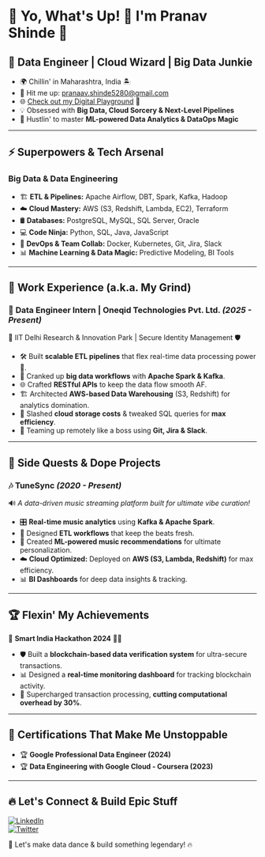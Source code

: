# 🎉 Yo, What's Up! 👾 I'm Pranav Shinde 🚀

## 🤯 Data Engineer | Cloud Wizard | Big Data Junkie

- 🌍 Chillin' in Maharashtra, India 🏝️
- 📧 Hit me up: [pranaav.shinde5280@gmail.com](mailto:pranaav.shinde5280@gmail.com)
- 🌐 [Check out my Digital Playground](https://pranavshinde.vercel.app/) 🎨
- 💡 Obsessed with **Big Data, Cloud Sorcery & Next-Level Pipelines**
- 🎯 Hustlin' to master **ML-powered Data Analytics & DataOps Magic**

---

## ⚡ Superpowers & Tech Arsenal

### **Big Data & Data Engineering**
- 🏗 **ETL & Pipelines:** Apache Airflow, DBT, Spark, Kafka, Hadoop
- ☁️ **Cloud Mastery:** AWS (S3, Redshift, Lambda, EC2), Terraform
- 🛢 **Databases:** PostgreSQL, MySQL, SQL Server, Oracle
- 💻 **Code Ninja:** Python, SQL, Java, JavaScript
- 🚀 **DevOps & Team Collab:** Docker, Kubernetes, Git, Jira, Slack
- 📊 **Machine Learning & Data Magic:** Predictive Modeling, BI Tools

---

## 💼 Work Experience (a.k.a. My Grind)

### 🏢 **Data Engineer Intern** | Oneqid Technologies Pvt. Ltd. *(2025 - Present)*
📍 IIT Delhi Research & Innovation Park | Secure Identity Management 🛡️

- 🛠️ Built **scalable ETL pipelines** that flex real-time data processing power 💪.
- 🚀 Cranked up **big data workflows** with **Apache Spark & Kafka**.
- 🌐 Crafted **RESTful APIs** to keep the data flow smooth AF.
- 🏗 Architected **AWS-based Data Warehousing** (S3, Redshift) for analytics domination.
- 🧐 Slashed **cloud storage costs** & tweaked SQL queries for **max efficiency**.
- 💬 Teaming up remotely like a boss using **Git, Jira & Slack**.

---

## 🎵 Side Quests & Dope Projects

### 🎶 **TuneSync** *(2020 - Present)*  
🔊 *A data-driven music streaming platform built for ultimate vibe curation!*

- 🎛 **Real-time music analytics** using **Kafka & Apache Spark**.
- 🔄 Designed **ETL workflows** that keep the beats fresh.
- 🎯 Created **ML-powered music recommendations** for ultimate personalization.
- ☁️ **Cloud Optimized:** Deployed on **AWS (S3, Lambda, Redshift)** for max efficiency.
- 📊 **BI Dashboards** for deep data insights & tracking.

---

## 🏆 Flexin' My Achievements

🏅 **Smart India Hackathon 2024** 🧠💡
- 🛡️ Built a **blockchain-based data verification system** for ultra-secure transactions.
- 📊 Designed a **real-time monitoring dashboard** for tracking blockchain activity.
- 🚀 Supercharged transaction processing, **cutting computational overhead by 30%**.

---

## 📜 Certifications That Make Me Unstoppable

- 🏆 **Google Professional Data Engineer (2024)**
- 🏆 **Data Engineering with Google Cloud - Coursera (2023)**

---

## 🔥 Let's Connect & Build Epic Stuff

[![LinkedIn](https://img.shields.io/badge/LinkedIn-Connect-blue?style=flat-square&logo=linkedin)](https://www.linkedin.com/in/pranaav-shinde-1b8abb1b3/)  
[![Twitter](https://img.shields.io/badge/Twitter-Follow-blue?style=flat-square&logo=twitter)](https://twitter.com/Pranaav2412)  

🚀 Let's make data dance & build something legendary! 🔥
